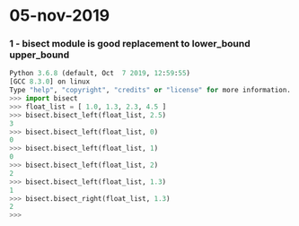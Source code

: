 # 05-nov-2019

### 1 - bisect module is good replacement to lower_bound upper_bound

```python
Python 3.6.8 (default, Oct  7 2019, 12:59:55) 
[GCC 8.3.0] on linux
Type "help", "copyright", "credits" or "license" for more information.
>>> import bisect
>>> float_list = [ 1.0, 1.3, 2.3, 4.5 ] 
>>> bisect.bisect_left(float_list, 2.5)
3
>>> bisect.bisect_left(float_list, 0)
0
>>> bisect.bisect_left(float_list, 1)
0
>>> bisect.bisect_left(float_list, 2)
2
>>> bisect.bisect_left(float_list, 1.3)
1
>>> bisect.bisect_right(float_list, 1.3)
2
>>> 

```

